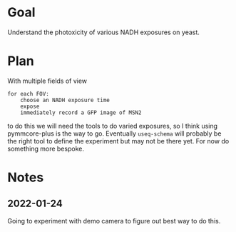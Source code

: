 # Goal

Understand the photoxicity of various NADH exposures on yeast.


# Plan

With multiple fields of view

```
for each FOV:
    choose an NADH exposure time
    expose
    immediately record a GFP image of MSN2
```


to do this we will need the tools to do varied exposures, so I think using pymmcore-plus is the way to go. Eventually `useq-schema` will probably
be the right tool to define the experiment but may not be there yet. For now do something more bespoke.


# Notes

## 2022-01-24
Going to experiment with demo camera to figure out best way to do this.
